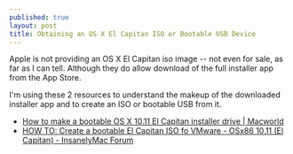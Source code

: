 ```yaml
---
published: true
layout: post
title: Obtaining an OS X El Capitan ISO or Bootable USB Device
---
```


Apple is not providing an OS X El Capitan iso image -- not even for sale, as far as I can tell. Although they do allow download of the full installer app from the App Store.

I'm using these 2 resources to understand the makeup of the downloaded installer app and to create an ISO or bootable USB from it.

* [How to make a bootable OS X 10.11 El Capitan installer drive | Macworld](http://www.macworld.com/article/2981585/operating-systems/how-to-make-a-bootable-os-x-10-11-el-capitan-installer-drive.html)
* [HOW TO: Create a bootable El Capitan ISO fo VMware - OSx86 10.11 (El Capitan) - InsanelyMac Forum](http://www.insanelymac.com/forum/topic/308533-how-to-create-a-bootable-el-capitan-iso-fo-vmware/)
